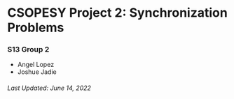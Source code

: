 # CSOPESY Project 2: Synchronization Problems

### S13 Group 2
- Angel Lopez
- Joshue Jadie

###### Last Updated: June 14, 2022
